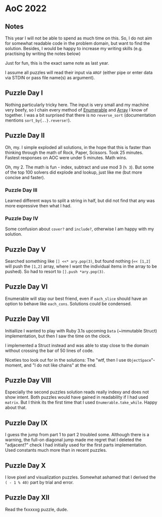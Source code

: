 # AoC 2022

## Notes

This year I will not be able to spend as much time on this. So, I do not aim
for somewhat readable code in the problem domain, but want to find the
solution. Besides, I would be happy to increase my writing skills (e.g.
practising by
writing the notes below)

Just for fun, this is the exact same note as last year.

I assume all puzzles will read their input via `ARGF` (either pipe or enter data via
STDIN  or pass file name(s) as argument).

## Puzzle Day I

Nothing particularly tricky here. The input is very small and my machine very beefy, so I chain every method of [Enumerable](https://ruby-doc.org/core-3.1.2/Enumerable.html) and [Array](https://ruby-doc.org/core-3.1.2/Array.html) I know of together.
I was a bit surprised that there is no `reverse_sort` (documentation mentions `sort_by{..}.reverse!`).

## Puzzle Day II

Oh, my. I simple exploded all solutions, in the hope that this is faster than thinking through the math of Rock, Paper, Scissors. Took 25 minutes. Fastest responses on AOC were under 5 minutes. Math wins.

Oh, my 2. The math is fun - index, subtract and use mod 3 (`% 3`). But some of the top 100 solvers did explode and lookup, just like me (but more concise and faster).

### Puzzle Day III

Learned different ways to split a string in half, but did not find that any was more expressive then what I had.

### Puzzle Day IV

Some confusion about `cover?` and `include?`, otherwise I am happy with my
solution.

## Puzzle Day V

Searched something like `[] <<* ary.pop(3)`, but found nothing (`<< [1,2]` will
push the `[1,2]` array, where I want the individual items in the array to be
pushed). So had to resort to `[].push *ary.pop(3)`.

## Puzzle Day VI

Enumerable will stay our best friend, even if `each_slice` should have an option
to behave like `each_cons`. Solutions could be condensed.

## Puzzle Day VII

Initiallize I wanted to play with Ruby 3.1s upcoming `Data` (~immutable Struct)
implementation, but then I saw the time on the clock.

I implemented a Struct instead and was able to stay close to the domain without
crossing the bar of 50 lines of code.

Niceties too look out for in the solutions: The "wtf, then I use `ObjectSpace`"-
moment, and "I do not like chains" at the end.

## Puzzle Day VIII

Especially the second puzzles solution reads really indexy and does not show intent. Both puzzles would have gained in readability if I had used `matrix`. But I think its the first time that I used `Enumerable.take_while`. Happy about that.

## Puzzle Day IX

I guess the jump from part 1 to part 2 troubled some. Although there is a warning, the full-on diagonal jump made me regret that I deleted the "adjacent?" check I had initially used for the first parts implementation.
Used constants much more than in recent puzzles.

## Puzzle Day X

I love pixel and visualization puzzles. Somewhat ashamed that I derived the `( - 1 % 40)` part by trial and error.

## Puzzle Day XII

Read the fxxxxxg puzzle, dude.
